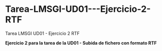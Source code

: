 # Tarea-LMSGI-UD01---Ejercicio-2-RTF
Tarea LMSGI UD01 - Ejercicio 2 RTF

**Ejercicio 2 para la tarea de la UD01 - Subida de fichero con formato RTF**
